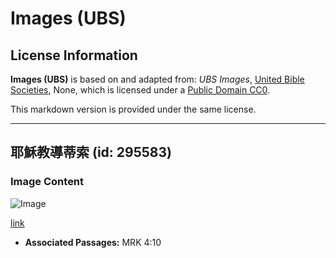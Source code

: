 # Images (UBS)

## License Information

**Images (UBS)** is based on and adapted from: _UBS Images_, [United Bible Societies](https://unitedbiblesocieties.org/), None, which is licensed under a [Public Domain CC0](https://creativecommons.org/public-domain/cc0/).

This markdown version is provided under the same license.



--------------------------------

## 耶穌教導蒂索 (id: 295583)

### Image Content

![Image](https://cdn.aquifer.bible/aquifer-content/resources/Media/WEB-0554_jesus_teaches_tissot.jpg)

[link](https://cdn.aquifer.bible/aquifer-content/resources/Media/WEB-0554_jesus_teaches_tissot.jpg)

* **Associated Passages:** MRK 4:10

